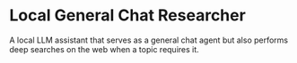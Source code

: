 # Local General Chat Researcher

A local LLM assistant that serves as a general chat agent but also performs deep searches on the web when a topic requires it.
